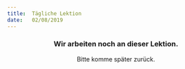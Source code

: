 ```yaml
---
title:  Tägliche Lektion
date:   02/08/2019
---
```


### <center>Wir arbeiten noch an dieser Lektion.</center>
<center>Bitte komme später zurück.</center>